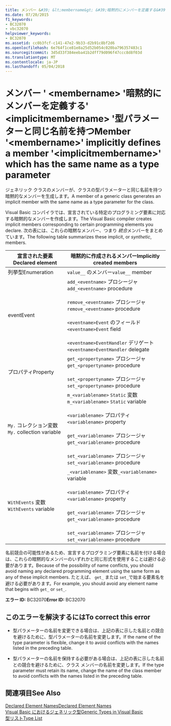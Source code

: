 ```yaml
---
title: メンバー &#39; &lt;membername&gt; &#39;暗黙的にメンバーを定義する&#39; &lt;implicitmembername&gt; &#39;型パラメーターと同じ名前を持つ
ms.date: 07/20/2015
f1_keywords:
- BC32070
- vbc32070
helpviewer_keywords:
- BC32070
ms.assetid: cc0b3fcf-c141-47e2-9b33-d2b91c8bf2d6
ms.openlocfilehash: 6e764f1ce81e8a25d52b054c020ba796357483c1
ms.sourcegitcommit: 3d5d33f384eeba41b2dff79d096f47ccc8d8f03d
ms.translationtype: MT
ms.contentlocale: ja-JP
ms.lasthandoff: 05/04/2018
---
```

# <a name="member-39ltmembernamegt39-implicitly-defines-a-member-39ltimplicitmembernamegt39-which-has-the-same-name-as-a-type-parameter"></a><span data-ttu-id="42ad9-102">メンバー &#39; &lt;membername&gt; &#39;暗黙的にメンバーを定義する&#39; &lt;implicitmembername&gt; &#39;型パラメーターと同じ名前を持つ</span><span class="sxs-lookup"><span data-stu-id="42ad9-102">Member &#39;&lt;membername&gt;&#39; implicitly defines a member &#39;&lt;implicitmembername&gt;&#39; which has the same name as a type parameter</span></span>
<span data-ttu-id="42ad9-103">ジェネリック クラスのメンバーが、クラスの型パラメーターと同じ名前を持つ暗黙的なメンバーを生成します。</span><span class="sxs-lookup"><span data-stu-id="42ad9-103">A member of a generic class generates an implicit member with the same name as a type parameter for the class.</span></span>  
  
 <span data-ttu-id="42ad9-104">Visual Basic コンパイラでは、宣言されている特定のプログラミング要素に対応する暗黙的なメンバーを作成します。</span><span class="sxs-lookup"><span data-stu-id="42ad9-104">The Visual Basic compiler creates implicit members corresponding to certain programming elements you declare.</span></span> <span data-ttu-id="42ad9-105">次の表には、これらの暗黙なメンバー、つまり *統合*メンバーをまとめています。</span><span class="sxs-lookup"><span data-stu-id="42ad9-105">The following table summarizes these implicit, or *synthetic*, members.</span></span>  
  
|<span data-ttu-id="42ad9-106">宣言された要素</span><span class="sxs-lookup"><span data-stu-id="42ad9-106">Declared element</span></span>|<span data-ttu-id="42ad9-107">暗黙的に作成されるメンバー</span><span class="sxs-lookup"><span data-stu-id="42ad9-107">Implicitly created members</span></span>|  
|----------------------|--------------------------------|  
|<span data-ttu-id="42ad9-108">列挙型</span><span class="sxs-lookup"><span data-stu-id="42ad9-108">Enumeration</span></span>|<span data-ttu-id="42ad9-109">`value__` のメンバー</span><span class="sxs-lookup"><span data-stu-id="42ad9-109">`value__` member</span></span>|  
|<span data-ttu-id="42ad9-110">event</span><span class="sxs-lookup"><span data-stu-id="42ad9-110">Event</span></span>|<span data-ttu-id="42ad9-111">`add_<eventname>` プロシージャ</span><span class="sxs-lookup"><span data-stu-id="42ad9-111">`add_<eventname>` procedure</span></span><br /><br /> <span data-ttu-id="42ad9-112">`remove_<eventname>` プロシージャ</span><span class="sxs-lookup"><span data-stu-id="42ad9-112">`remove_<eventname>` procedure</span></span><br /><br /> <span data-ttu-id="42ad9-113">`<eventname>Event` のフィールド</span><span class="sxs-lookup"><span data-stu-id="42ad9-113">`<eventname>Event` field</span></span><br /><br /> <span data-ttu-id="42ad9-114">`<eventname>EventHandler` デリゲート</span><span class="sxs-lookup"><span data-stu-id="42ad9-114">`<eventname>EventHandler` delegate</span></span>|  
|<span data-ttu-id="42ad9-115">プロパティ</span><span class="sxs-lookup"><span data-stu-id="42ad9-115">Property</span></span>|<span data-ttu-id="42ad9-116">`get_<propertyname>` プロシージャ</span><span class="sxs-lookup"><span data-stu-id="42ad9-116">`get_<propertyname>` procedure</span></span><br /><br /> <span data-ttu-id="42ad9-117">`set_<propertyname>` プロシージャ</span><span class="sxs-lookup"><span data-stu-id="42ad9-117">`set_<propertyname>` procedure</span></span>|  
|<span data-ttu-id="42ad9-118">`My.` コレクション変数</span><span class="sxs-lookup"><span data-stu-id="42ad9-118">`My.` collection variable</span></span>|<span data-ttu-id="42ad9-119">`m_<variablename>` `Static` 変数</span><span class="sxs-lookup"><span data-stu-id="42ad9-119">`m_<variablename>` `Static` variable</span></span><br /><br /> <span data-ttu-id="42ad9-120">`<variablename>` プロパティ</span><span class="sxs-lookup"><span data-stu-id="42ad9-120">`<variablename>` property</span></span><br /><br /> <span data-ttu-id="42ad9-121">`get_<variablename>` プロシージャ</span><span class="sxs-lookup"><span data-stu-id="42ad9-121">`get_<variablename>` procedure</span></span><br /><br /> <span data-ttu-id="42ad9-122">`set_<variablename>` プロシージャ</span><span class="sxs-lookup"><span data-stu-id="42ad9-122">`set_<variablename>` procedure</span></span>|  
|<span data-ttu-id="42ad9-123">`WithEvents` 変数</span><span class="sxs-lookup"><span data-stu-id="42ad9-123">`WithEvents` variable</span></span>|<span data-ttu-id="42ad9-124">`_<variablename>` 変数</span><span class="sxs-lookup"><span data-stu-id="42ad9-124">`_<variablename>` variable</span></span><br /><br /> <span data-ttu-id="42ad9-125">`<variablename>` プロパティ</span><span class="sxs-lookup"><span data-stu-id="42ad9-125">`<variablename>` property</span></span><br /><br /> <span data-ttu-id="42ad9-126">`get_<variablename>` プロシージャ</span><span class="sxs-lookup"><span data-stu-id="42ad9-126">`get_<variablename>` procedure</span></span><br /><br /> <span data-ttu-id="42ad9-127">`set_<variablename>` プロシージャ</span><span class="sxs-lookup"><span data-stu-id="42ad9-127">`set_<variablename>` procedure</span></span>|  
  
 <span data-ttu-id="42ad9-128">名前競合の可能性があるため、宣言するプログラミング要素に名前を付ける場合は、これらの暗黙的なメンバーのいずれかと同じ形式を使用することは避ける必要があります。</span><span class="sxs-lookup"><span data-stu-id="42ad9-128">Because of the possibility of name conflicts, you should avoid naming any declared programming element using the same form as any of these implicit members.</span></span> <span data-ttu-id="42ad9-129">たとえば、 `get_` または `set_`で始まる要素名を避ける必要があります。</span><span class="sxs-lookup"><span data-stu-id="42ad9-129">For example, you should avoid any element name that begins with `get_` or `set_`.</span></span>  
  
 <span data-ttu-id="42ad9-130">**エラー ID:** BC32070</span><span class="sxs-lookup"><span data-stu-id="42ad9-130">**Error ID:** BC32070</span></span>  
  
## <a name="to-correct-this-error"></a><span data-ttu-id="42ad9-131">このエラーを解決するには</span><span class="sxs-lookup"><span data-stu-id="42ad9-131">To correct this error</span></span>  
  
-   <span data-ttu-id="42ad9-132">型パラメーターの名前を変更できる場合は、上記の表に示した名前との競合を避けるために、型パラメーターの名前を変更します。</span><span class="sxs-lookup"><span data-stu-id="42ad9-132">If the name of the type parameter is flexible, change it to avoid conflicts with the names listed in the preceding table.</span></span>  
  
-   <span data-ttu-id="42ad9-133">型パラメーターの名前を保持する必要がある場合は、上記の表に示した名前との競合を避けるために、クラス メンバーの名前を変更します。</span><span class="sxs-lookup"><span data-stu-id="42ad9-133">If the type parameter must retain its name, change the name of the class member to avoid conflicts with the names listed in the preceding table.</span></span>  
  
## <a name="see-also"></a><span data-ttu-id="42ad9-134">関連項目</span><span class="sxs-lookup"><span data-stu-id="42ad9-134">See Also</span></span>  
 [<span data-ttu-id="42ad9-135">Declared Element Names</span><span class="sxs-lookup"><span data-stu-id="42ad9-135">Declared Element Names</span></span>](../../visual-basic/programming-guide/language-features/declared-elements/declared-element-names.md)  
 [<span data-ttu-id="42ad9-136">Visual Basic におけるジェネリック型</span><span class="sxs-lookup"><span data-stu-id="42ad9-136">Generic Types in Visual Basic</span></span>](../../visual-basic/programming-guide/language-features/data-types/generic-types.md)  
 [<span data-ttu-id="42ad9-137">型リスト</span><span class="sxs-lookup"><span data-stu-id="42ad9-137">Type List</span></span>](../../visual-basic/language-reference/statements/type-list.md)
